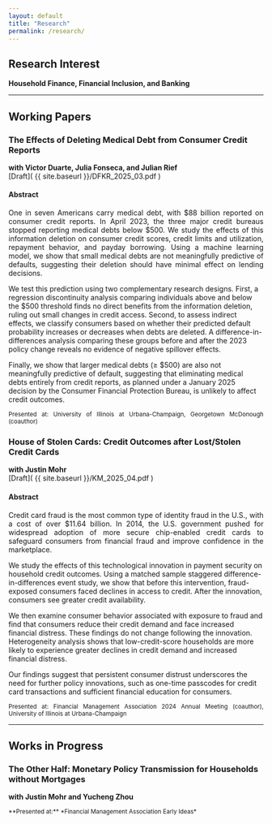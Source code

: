 ```yaml
---
layout: default  
title: "Research"  
permalink: /research/  
---
```


## Research Interest  
**Household Finance, Financial Inclusion, and Banking**  

---

## Working Papers  



### The Effects of Deleting Medical Debt from Consumer Credit Reports  
**with Victor Duarte, Julia Fonseca, and Julian Rief**  
[Draft]( {{ site.baseurl }}/DFKR_2025_03.pdf )  

#### Abstract  
<p align="justify">
One in seven Americans carry medical debt, with $88 billion reported on consumer credit reports. In April 2023, the three major credit bureaus stopped reporting medical debts below $500. We study the effects of this information deletion on consumer credit scores, credit limits and utilization, repayment behavior, and payday borrowing. Using a machine learning model, we show that small medical debts are not meaningfully predictive of defaults, suggesting their deletion should have minimal effect on lending decisions.  

We test this prediction using two complementary research designs. First, a regression discontinuity analysis comparing individuals above and below the $500 threshold finds no direct benefits from the information deletion, ruling out small changes in credit access. Second, to assess indirect effects, we classify consumers based on whether their predicted default probability increases or decreases when debts are deleted. A difference-in-differences analysis comparing these groups before and after the 2023 policy change reveals no evidence of negative spillover effects.  

Finally, we show that larger medical debts (≥ $500) are also not meaningfully predictive of default, suggesting that eliminating medical debts entirely from credit reports, as planned under a January 2025 decision by the Consumer Financial Protection Bureau, is unlikely to affect credit outcomes.
</p>

<p align="justify"><small>
Presented at: University of Illinois at Urbana-Champaign, Georgetown McDonough (coauthor)</small></p>  


### House of Stolen Cards: Credit Outcomes after Lost/Stolen Credit Cards  
**with Justin Mohr**  
[Draft]( {{ site.baseurl }}/KM_2025_04.pdf )  

#### Abstract  
<p align="justify">
Credit card fraud is the most common type of identity fraud in the U.S., with a cost of over $11.64 billion. In 2014, the U.S. government pushed for widespread adoption of more secure chip-enabled credit cards to safeguard consumers from financial fraud and improve confidence in the marketplace.  

We study the effects of this technological innovation in payment security on household credit outcomes. Using a matched sample staggered difference-in-differences event study, we show that before this intervention, fraud-exposed consumers faced declines in access to credit. After the innovation, consumers see greater credit availability.  

We then examine consumer behavior associated with exposure to fraud and find that consumers reduce their credit demand and face increased financial distress. These findings do not change following the innovation. Heterogeneity analysis shows that low-credit-score households are more likely to experience greater declines in credit demand and increased financial distress.  

Our findings suggest that persistent consumer distrust underscores the need for further policy innovations, such as one-time passcodes for credit card transactions and sufficient financial education for consumers.
</p>

<p align="justify"><small>
Presented at: Financial Management Association 2024 Annual Meeting (coauthor), University of Illinois at Urbana-Champaign </small></p>  

---

## Works in Progress  

### The Other Half: Monetary Policy Transmission for Households without Mortgages  
**with Justin Mohr and Yucheng Zhou**  

<p align="justify"><small>
**Presented at:** *Financial Management Association Early Ideas*
</small></p>  
